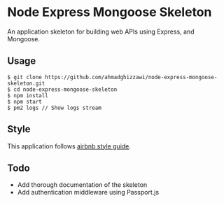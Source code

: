 # Node Express Mongoose Skeleton
An application skeleton for building web APIs using Express, and Mongoose.

## Usage

    $ git clone https://github.com/ahmadghizzawi/node-express-mongoose-skeleton.git
    $ cd node-express-mongoose-skeleton
    $ npm install
    $ npm start
    $ pm2 logs // Show logs stream
    
## Style
This application follows [airbnb style guide](https://github.com/airbnb/javascript).

## Todo
- Add thorough documentation of the skeleton
- Add authentication middleware using Passport.js
